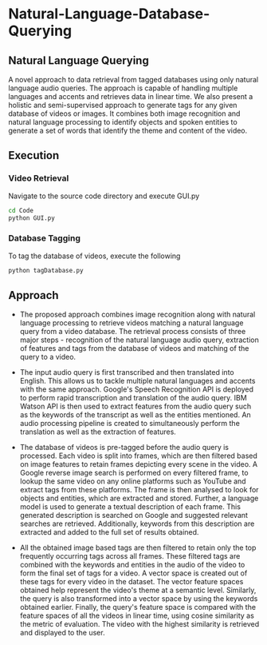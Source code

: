 # Natural-Language-Database-Querying

## Natural Language Querying

A novel approach to data retrieval from tagged databases using only natural language audio queries. The approach is capable of handling multiple languages and accents and retrieves data in linear time. We also present a holistic and semi-supervised approach to generate tags for any given database of videos or images. It combines both image recognition and natural language processing to identify objects and spoken entities to generate a set of words that identify the theme and content of the video.

## Execution

### Video Retrieval

Navigate to the source code directory and execute GUI.py
```sh
cd Code
python GUI.py
```

### Database Tagging

To tag the database of videos, execute the following
```sh
python tagDatabase.py
```

## Approach

* The proposed approach combines image recognition along with natural language processing to
retrieve videos matching a natural language query from a video database. The retrieval
process consists of three major steps - recognition of the natural language audio query,
extraction of features and tags from the database of videos and matching of the query to a video.

* The input audio query is first transcribed and then translated into English. This allows us
to tackle multiple natural languages and accents with the same approach. Google's Speech
Recognition API is deployed to perform rapid transcription and translation of the audio query. IBM Watson API is then used to extract features from the audio query such as the
keywords of the transcript as well as the entities mentioned. An audio processing pipeline is created to simultaneously perform the translation as well as the extraction of features.

* The database of videos is pre-tagged before the audio query is processed. Each video is split into frames, which are then filtered based on image features to retain frames depicting every scene in the video. A Google reverse image search is performed on every filtered frame, to lookup the same video on any online platforms such as YouTube and extract tags from these platforms. The frame is then analysed to look for objects and entities, which are extracted and stored. Further, a language model is used to generate a textual description of each frame. This generated description is searched on Google and suggested relevant searches are retrieved. Additionally, keywords from this description are extracted and added to the full set of results obtained.

* All the obtained image based tags are then filtered to retain only the top frequently occurring tags across all frames. These filtered tags are combined with the keywords and entities in the audio of the video to form the final set of tags for a video. A vector space is created out of these tags for every video in the dataset. The vector feature spaces obtained help represent the video's theme at a semantic level. Similarly, the query is also transformed into a vector space by using the keywords obtained earlier. Finally, the query's feature space is compared with the feature spaces of all the videos in linear time, using cosine similarity as the metric of evaluation. The video with the highest similarity is retrieved and displayed to the user.

